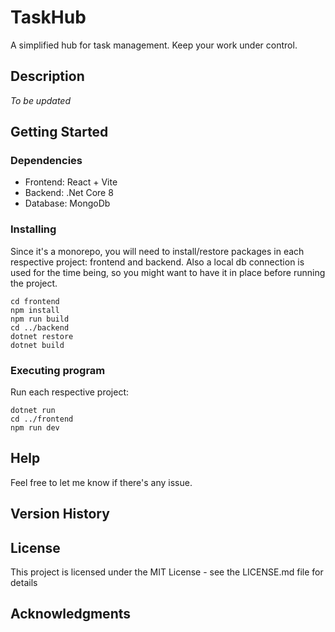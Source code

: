 # TaskHub

A simplified hub for task management. Keep your work under control.

## Description

*To be updated*

## Getting Started

### Dependencies

* Frontend: React + Vite
* Backend: .Net Core 8
* Database: MongoDb

### Installing

Since it's a monorepo, you will need to install/restore packages in each respective project: frontend and backend. Also a local db connection is used for the time being, so you might want to have it in place before running the project.
```
cd frontend
npm install
npm run build
cd ../backend
dotnet restore
dotnet build
```

### Executing program

Run each respective project:
```
dotnet run
cd ../frontend
npm run dev
```

## Help

Feel free to let me know if there's any issue.

## Version History


## License

This project is licensed under the MIT License - see the LICENSE.md file for details

## Acknowledgments
